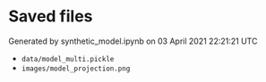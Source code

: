 # Saved files 


Generated by synthetic_model.ipynb on 03 April 2021 22:21:21 UTC

*  `data/model_multi.pickle` 
*  `images/model_projection.png` 
